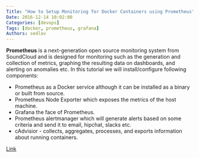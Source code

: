 ```yaml
---
Title: "How to Setup Monitoring for Docker Containers using Prometheus"
Date: 2016-12-14 10:02:00
Categories: [devops]
Tags: [docker, prometheus, grafana]
Authors: sedlav
---
```


**Prometheus** is a next-generation open source monitoring system from SoundCloud and is designed for monitoring such as the generation and collection of metrics, graphing the resulting data on dashboards, and alerting on anomalies etc. In this tutorial we will install/configure following components:

* Prometheus as a Docker service although it can be installed as a binary or built from source.
* Prometheus Node Exporter which exposes the metrics of the host machine.
* Grafana the face of Prometheus.
* Prometheus alertmanager which will generate alerts based on some criteria and send it to email, hipchat, slacks etc.
* cAdvisior - collects, aggregates, processes, and exports information about running containers.

[Link](http://linoxide.com/containers/setup-monitoring-docker-containers-prometheus/)
